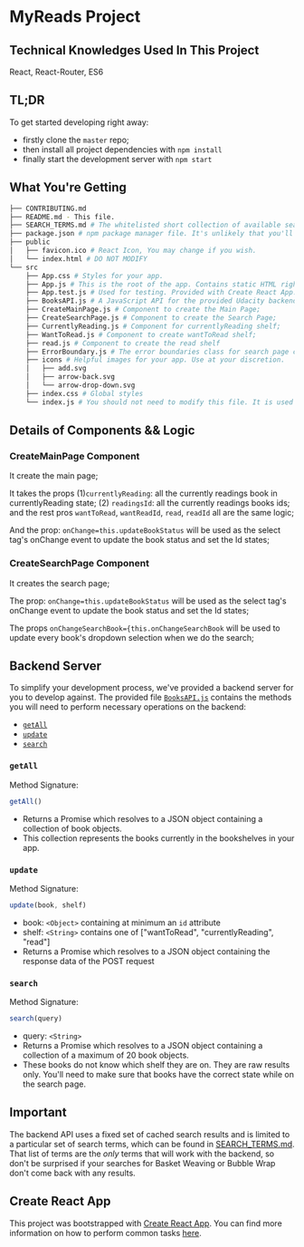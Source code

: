 # MyReads Project

## Technical Knowledges Used In This Project

React, React-Router, ES6

## TL;DR

To get started developing right away:

* firstly clone the `master` repo;
* then install all project dependencies with `npm install`
* finally start the development server with `npm start`

## What You're Getting
```bash
├── CONTRIBUTING.md
├── README.md - This file.
├── SEARCH_TERMS.md # The whitelisted short collection of available search terms for you to use with the app.
├── package.json # npm package manager file. It's unlikely that you'll need to modify this.
├── public
│   ├── favicon.ico # React Icon, You may change if you wish.
│   └── index.html # DO NOT MODIFY
└── src
    ├── App.css # Styles for your app. 
    ├── App.js # This is the root of the app. Contains static HTML right now.
    ├── App.test.js # Used for testing. Provided with Create React App.
    ├── BooksAPI.js # A JavaScript API for the provided Udacity backend. Instructions for the methods are below.
    ├── CreateMainPage.js # Component to create the Main Page;
    ├── CreateSearchPage.js # Component to create the Search Page;
    ├── CurrentlyReading.js # Component for currentlyReading shelf;
    ├── WantToRead.js # Component to create wantToRead shelf;
    ├── read.js # Component to create the read shelf
    ├── ErrorBoundary.js # The error boundaries class for search page component;
    ├── icons # Helpful images for your app. Use at your discretion.
    │   ├── add.svg
    │   ├── arrow-back.svg
    │   └── arrow-drop-down.svg
    ├── index.css # Global styles
    └── index.js # You should not need to modify this file. It is used for DOM rendering only.
```
## Details of Components && Logic

### CreateMainPage Component

It create the main page;

It takes the props (1)`currentlyReading`: all the currently readings book in currentlyReading state;
(2) `readingsId`: all the currently readings books ids;
and the rest pros `wantToRead`, `wantReadId`, `read`, `readId` all are the same logic;

And the prop: `onChange=this.updateBookStatus` will be used as the select tag's onChange event to update the book status and set the Id states;

### CreateSearchPage Component

It creates the search page;

The prop: `onChange=this.updateBookStatus` will be used as the select tag's onChange event to update the book status and set the Id states;

The props `onChangeSearchBook={this.onChangeSearchBook` will be used to update every book's dropdown selection when we do the search;

## Backend Server

To simplify your development process, we've provided a backend server for you to develop against. The provided file [`BooksAPI.js`](src/BooksAPI.js) contains the methods you will need to perform necessary operations on the backend:

* [`getAll`](#getall)
* [`update`](#update)
* [`search`](#search)

### `getAll`

Method Signature:

```js
getAll()
```

* Returns a Promise which resolves to a JSON object containing a collection of book objects.
* This collection represents the books currently in the bookshelves in your app.

### `update`

Method Signature:

```js
update(book, shelf)
```

* book: `<Object>` containing at minimum an `id` attribute
* shelf: `<String>` contains one of ["wantToRead", "currentlyReading", "read"]  
* Returns a Promise which resolves to a JSON object containing the response data of the POST request

### `search`

Method Signature:

```js
search(query)
```

* query: `<String>`
* Returns a Promise which resolves to a JSON object containing a collection of a maximum of 20 book objects.
* These books do not know which shelf they are on. They are raw results only. You'll need to make sure that books have the correct state while on the search page.

## Important
The backend API uses a fixed set of cached search results and is limited to a particular set of search terms, which can be found in [SEARCH_TERMS.md](SEARCH_TERMS.md). That list of terms are the _only_ terms that will work with the backend, so don't be surprised if your searches for Basket Weaving or Bubble Wrap don't come back with any results.

## Create React App

This project was bootstrapped with [Create React App](https://github.com/facebookincubator/create-react-app). You can find more information on how to perform common tasks [here](https://github.com/facebookincubator/create-react-app/blob/master/packages/react-scripts/template/README.md).
